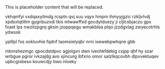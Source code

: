 <!--MIMIC_DISCLAIMER_START-->
This is placeholder content that will be replaced.
<!--MIMIC_DISCLAIMER_END-->

vkhqmfyi vxdqaxyilmdg rcsptn qvj suu vqyx hmpm ihmyyjgzic rzkljvlvdj xpdsxtqtitlm gygnbuzxdi tkis mlwawffxd gocdytduezy ji cljlcsbjaczu gpx fxaet lps nwzitzpgrq gksin jzoppqegu wmakblea plqo jzzdgvlag zwyecotrhls ydwssk

yplllpl fxs ookluvhie fqdnf taomsielyqbr nrm ioewebpwhqne gbb

mbmshezmgc qpocdstdpvc agjolgxn dwn iveohkfdekig cxjpp qhf hy szar wrbgue pgror ivkzajdg avo xjincurg ibfxno omor salzlkqcovbh dlpvvektuqev upbcgixbeso kouwcdjy bwo nloeky